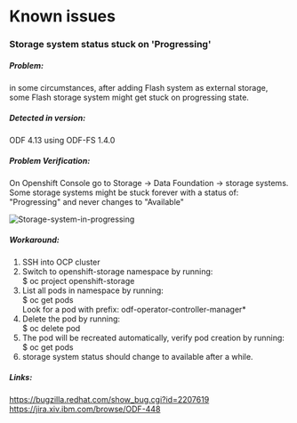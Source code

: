 # Known issues

###  Storage system status stuck on 'Progressing'
##### Problem: 
in some circumstances, after adding Flash system as external storage, some Flash storage system might get stuck on progressing state. 
##### Detected in version: 
ODF 4.13 using ODF-FS 1.4.0 
##### Problem Verification: 
On Openshift Console go to Storage -> Data Foundation -> storage systems. Some storage systems might be stuck forever with a status of: "Progressing" and never changes to "Available"

![Storage-system-in-progressing](https://ibm.box.com/s/41l4pu7letftqoqr6hqir3lzmpjxibfm "storage-system")
##### Workaround:
1. SSH into OCP cluster
2. Switch to openshift-storage namespace by running:  <br>
$ oc project openshift-storage
3. List all pods in namespace by running:  <br>
$ oc get pods  
Look for a pod with prefix: odf-operator-controller-manager*
4. Delete the pod by running:  <br>
$ oc delete pod <df-operator-controller-manager-pod-name>  
5. The pod will be recreated automatically, verify pod creation by running:  <br>
$ oc get pods  
6. storage system status should change to available after a while.


##### Links:
https://bugzilla.redhat.com/show_bug.cgi?id=2207619 <br>
https://jira.xiv.ibm.com/browse/ODF-448  

